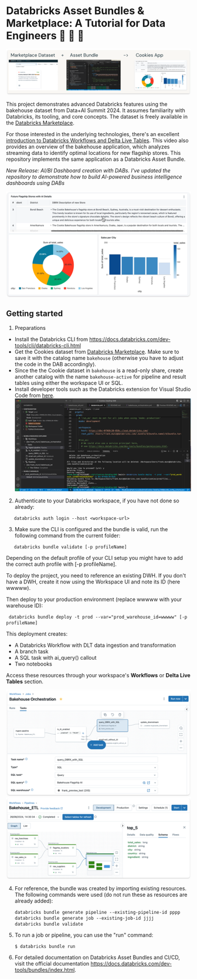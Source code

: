 # Databricks Asset Bundles & Marketplace: A Tutorial for Data Engineers 🍪 🍪 🍪

![cookies](misc/arch1.png)

This project demonstrates advanced Databricks features using the bakehouse dataset from Data+AI Summit 2024. It assumes familiarity with Databricks, its tooling, and core concepts. The dataset is freely available in the [Databricks Marketplace](https://marketplace.databricks.com/details/f8498740-31ea-49f8-9206-1bbf533f3993/Databricks_Cookies-Dataset-DAIS-2024-).

For those interested in the underlying technologies, there's an excellent [introduction to Databricks Workflows and Delta Live Tables](https://www.youtube.com/watch?v=KVCc1Dkz7tM). This video also provides an overview of the bakehouse application, which analyzes streaming data to identify optimal locations for new flagship stores. This repository implements the same application as a Databricks Asset Bundle.

*New Release: AI/BI Dashboard creation with DABs.
I've updated the repository to demonstrate how to build AI-powered business intelligence dashboards using DABs*

![cookies](misc/bakehouse_data_eng.png)

## Getting started

1. Preparations 

* Install the Databricks CLI from https://docs.databricks.com/dev-tools/cli/databricks-cli.html
* Get the Cookies dataset from [Databricks Marketplace](https://marketplace.databricks.com/details/). Make sure to save it with the catalog name ``bakehouse`` (otherwise you have to adjust the code in the DAB accordingly).
* Since the the Cookie dataset in ``bakehouse`` is a read-only share, create another catalog with the name ``bakehouse-active`` for pipeline and result tables using either the workspace UI or SQL. 
* Install developer tools such as the Databricks extension for Visual Studio Code from [here](https://docs.databricks.com/dev-tools/vscode-ext.html). 
![Screenshot from VSCode with Databricks Extension](misc/vscode_ext.png)

2. Authenticate to your Databricks workspace, if you have not done so already:
   
```
   databricks auth login --host <workspace-url>
```

3. Make sure the CLI is configured and the bundle is valid, run the following command from the current folder:       

```
   databricks bundle validate [-p profileName]
```

Depending on the default profile of your CLI setup you might have to add the correct auth profile with [-p profileName].

To deploy the project, you need to reference an existing DWH. If you don't have a DWH, create it now using the Workspace UI and note its ID (here wwwww). 
   
   
Then deploy to your production environment (replace wwwww with your warehouse ID):
   ```
    databricks bundle deploy -t prod --var="prod_warehouse_id=wwwww" [-p profileName]
   ```

This deployment creates:

* A Databricks Workflow with DLT data ingestion and transformation
* A branch task
* A SQL task with ai_query() callout
* Two notebooks

Access these resources through your workspace's **Workflows** or **Delta Live Tables** section.

![cookies](misc/bakehouse_jobs.png)
![cookies](misc/bakehouse_etl.png)

4. For reference, the bundle was created by importing existing resources. The following commands were used (do not run these as resources are already added): 
   ```
   databricks bundle generate pipeline --existing-pipeline-id pppp
   databricks bundle generate job --existing-job-id jjjj 
   databricks bundle validate 

5. To run a job or pipeline, you can use the "run" command:
   ```
   $ databricks bundle run
   ```

6. For detailed documentation on Databricks Asset Bundles and CI/CD, visit the official documentation
   https://docs.databricks.com/dev-tools/bundles/index.html.



